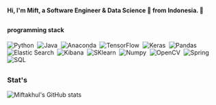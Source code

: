 #### Hi, I'm Mift, a Software Engineer & Data Science 🚀 from Indonesia. 👋
<!-- # Currently perform as Data Engineer -->
<!-- ## -->

<!-- ### About me -->

<!-- #### #Pythonista -->
<!-- - 🔭 I’m currently working on ... -->
<!-- - 👯 I’m looking to collaborate on github -->
<!-- -  I’m currently learning artificial intelligence and fullstack data science
-  I’m looking for help with github stackoverflow and google
-  Ask me about coders, data science and future
-  How to reach me: can email me or dm me on instagram account https://www.instagram.com/amift_/
-  Pronouns: phoneix
-  Fun fact: funny, smart, good personality, out of the box, photography, travelling -->

<!-- A Bachelor's degree in Informatics Engineer from the Sumatra Institute of Technology with a StartUp Passion, AI Engineer and Data Science background is accustomed to using the programming languages Python, Java, Javascript, Anaconda, Linux, TensorFlow, Keras, Scikit-learn, OpenCV, Github, Pandas, Matplotlib and Other i have experience in Deep Learning
 -->
<!-- ## LinkedIn &nbsp;

<a href="https://www.linkedin.com/in/miftakhulaziz03/" target="_blank"> <img src="https://raw.githubusercontent.com/devicons/devicon/master/icons/linkedin/linkedin-original.svg" alt="linkedin" width="60" height="60"/></a> -->

<!-- 🚀 Let me introduce myself, Currently a graduate of Computer Science from the Sumatra Institute of Technology with a data science background is accustomed to using the programming languages Python, Java, Javascript, Anaconda, Linux, TensorFlow, Keras, Scikit-learn, OpenCV, Github, Pandas, Matplotlib. -->

<!-- ### Linkedin : <br> <br>
<a href="https://www.linkedin.com/in/miftakhulaziz03/" target="_blank"> <img src="https://raw.githubusercontent.com/devicons/devicon/master/icons/linkedin/linkedin-original.svg" alt="linkedin" width="60" height="60"/></a> &nbsp; -->
<!-- <a href="https://github.com/miftakhulaziz03" target="_blank"> <img src="https://raw.githubusercontent.com/devicons/devicon/master/icons//github/github-original-wordmark.svg" alt="github" width="60" height="60"/></a>
 -->

## 


#### programming stack
<!-- 
###### TensorFlow | Keras | Pandas | Numpy | Scikit-Learn | Scipy | Elastic Search | Apache Spark |
###### Anaconda | Jupyter-Lab | OpenCV | Matplotlib | Seaborn | Plotly | Kibana | Python | Go
 -->
![Python](https://img.shields.io/badge/-Python-05122A?style=flat&logo=python)&nbsp;
![Java](https://img.shields.io/badge/-Java-05122A?style=flat&logo=java)&nbsp;
![Anaconda](https://img.shields.io/badge/-Anaconda-05122A?style=flat&logo=anaconda)&nbsp;
![TensorFlow](https://img.shields.io/badge/-TensorFlow-05122A?style=flat&logo=tensorflow)&nbsp;
![Keras](https://img.shields.io/badge/-Keras-05122A?style=flat&logo=keras)&nbsp;
![Pandas](https://img.shields.io/badge/-Pandas-05122A?style=flat&logo=pandas)&nbsp;
![Elastic Search](https://img.shields.io/badge/-ElasticSearch-05122A?style=flat&logo=elastic)&nbsp;
![Kibana](https://img.shields.io/badge/-Kibana-05122A?style=flat&logo=kibana)&nbsp;
![SKlearn](https://img.shields.io/badge/-ScikitLearn-05122A?style=flat&logo=scikitlearn)&nbsp;
![Numpy](https://img.shields.io/badge/-Numpy-05122A?style=flat&logo=numpy)&nbsp;
![OpenCV](https://img.shields.io/badge/-OpenCV-05122A?style=flat&logo=opencv)&nbsp;
![Spring](https://img.shields.io/badge/-SpringBoot-05122A?style=flat&logo=springboot)&nbsp;
![SQL](https://img.shields.io/badge/-MySQL-05122A?style=flat&logo=mysql)&nbsp;
<!-- ![Node.js](https://img.shields.io/badge/-VSCode-05122A?style=flat&logo=visualstudiocode)&nbsp; -->
<!-- ![JavaScript](https://img.shields.io/badge/-JavaScript-05122A?style=flat&logo=javascript)&nbsp; -->
<!-- ![React](https://img.shields.io/badge/-React-05122A?style=flat&logo=react)&nbsp; -->
<!-- ![Node.js](https://img.shields.io/badge/-Node.js-05122A?style=flat&logo=node.js)&nbsp; -->
<!-- ![Node.js](https://img.shields.io/badge/-Golang-05122A?style=flat&logo=go)&nbsp; -->
<!-- ![Node.js](https://img.shields.io/badge/-MongoDB-05122A?style=flat&logo=mongodb)&nbsp; -->
<!-- ![Node.js](https://img.shields.io/badge/-Swagger-05122A?style=flat&logo=swagger)&nbsp; -->
<!-- ![Node.js](https://img.shields.io/badge/-GitHub-05122A?style=flat&logo=github)&nbsp; -->
<!-- #### Programming -->

<!-- <br>
<p align="left">
<a href="#" target="_blank"> <img src="https://raw.githubusercontent.com/devicons/devicon/master/icons/python/python-original.svg" alt="python" width="40" height="40"/></a> &nbsp;
<a href="#" target="_blank"> <img src="https://raw.githubusercontent.com/xtenzQ/xtenzQ/master/icons/tensorflow.svg" alt="python" width="40" height="40"/></a> &nbsp; -->
<!-- <a href="#" target="_blank"> <img src="https://raw.githubusercontent.com/devicons/devicon/master/icons/jupyter/jupyter-original-wordmark.svg" alt="jupyter" width="60" height="60"/></a> &nbsp; -->
<!-- <a href="#" target="_blank"> <img src="https://raw.githubusercontent.com/devicons/devicon/master/icons/javascript/javascript-original.svg" alt="javascript" width="40" height="40"/></a> &nbsp;
<a href="#" target="_blank"> <img src="https://raw.githubusercontent.com/devicons/devicon/master/icons/java/java-original.svg" alt="java" width="40" height="40"/></a> &nbsp;
<a href="#" target="_blank"> <img src="https://raw.githubusercontent.com/devicons/devicon/master/icons/go/go-original.svg" alt="java" width="40" height="40"/></a> &nbsp; -->
<!-- <a href="#" target="_blank"> <img src="https://www.vectorlogo.zone/logos/dartlang/dartlang-icon.svg" alt="dart" width="60" height="60"/> </a> &nbsp;
<a href="#" target="_blank"> <img src="https://reactnative.dev/img/header_logo.svg" alt="reactnative" width="60" height="60"/> </a> &nbsp;
<a href="#" target="_blank"> <img src="https://www.vectorlogo.zone/logos/flutterio/flutterio-icon.svg" alt="flutter" width="60" height="60"/> </a> &nbsp;
<a href="#" target="_blank"> <img src="https://raw.githubusercontent.com/devicons/devicon/master/icons/nodejs/nodejs-original-wordmark.svg" alt="nodejs" width="60" height="60"/> </a> &nbsp;
<a href="#" target="_blank"> <img src="https://raw.githubusercontent.com/devicons/devicon/master/icons/express/express-original-wordmark.svg" alt="express" width="60" height="60"/> </a> &nbsp;
<a href="#" target="_blank"> <img src="https://raw.githubusercontent.com/devicons/devicon/master/icons/mongodb/mongodb-original-wordmark.svg" alt="mongodb" width="60" height="60"/> </a> &nbsp;
<a href="#" target="_blank"> <img src="https://raw.githubusercontent.com/devicons/devicon/master/icons/redux/redux-original.svg" alt="redux" width="60" height="60"/> </a> &nbsp;
<a href="#" target="_blank"> <img src="https://www.vectorlogo.zone/logos/getpostman/getpostman-icon.svg" alt="postman" width="60" height="60"/> </a> &nbsp; -->
</p>

<!--
#### Frameworks
```
Node Js | Django | Flask
```
-->
## 

### Stat's

<p align="left">

<!-- https://github-readme-stats-eight-theta.vercel.app/api?username=miftakhulaziz03&show_icons=true&theme=algolia&include_all_commits=true&count_private=true> -->
![Miftakhul's GitHub stats](https://github-readme-stats-eight-theta.vercel.app/api?username=amifth&show_icons=true&theme=light&include_all_commits=true&count_private=true)
 
<!-- ![Miftakhul's GitHub stats](https://github-readme-stats.vercel.app/api?username=miftakhulaziz03&include_all_commits=true&count_private=true)

[![Top Langs](https://github-readme-stats.vercel.app/api/top-langs/?username=miftakhulaziz03&layout=compact)](https://github.com/miftakhulaziz03/) -->

<!--
 [![willianrod's wakatime stats](https://github-readme-stats.vercel.app/api/wakatime?username=willianrod)](https://github.com/anuraghazra/github-readme-stats)
<img height="auto" float="right" src="https://github-readme-stats-eight-theta.vercel.app/api/top-langs/?username=miftakhulaziz03&layout=compact&langs_count=8&theme=algolia"/>
-->
</p>
<!--
**mift019/mift019** is a ✨ _special_ ✨ repository because its `README.md` (this file) appears on your GitHub profile.

Here are some ideas to get you started:

- 🔭 I’m currently working on ...
- 🌱 I’m currently learning ...
- 👯 I’m looking to collaborate on ...
- 🤔 I’m looking for help with ...
- 💬 Ask me about ...
- 📫 How to reach me: ...
- 😄 Pronouns: ...
- ⚡ Fun fact: ...

-->
